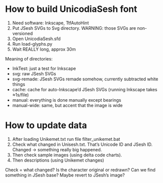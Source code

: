 # How to build UnicodiaSesh font

1. Need software: Inkscape, TtfAutoHint
2. Put JSesh SVGs to Svg directory. WARNING: those SVGs are non-versioned
3. Open UnicodiaSesh.sfd
4. Run load-glyphs.py
5. Wait REALLY long, approx 30m

Meaning of directories:
- InkTest: just a test for Inkscape
- svg: raw JSesh SVGs
- svg-remade: JSesh SVGs remade somehow, currently subtracted white things
- cache: cache for auto-Inkscape’d JSesh SVGs (running Inkscape takes ≈1s/file)
- manual: everything is done manually except bearings
- manual-wide: same, but accent that the image is wide

# How to update data

1. After loading Unikemet.txt run file filter_unikemet.bat
2. Check what changed in Unisesh.txt. That’s Unicode ID and JSesh ID. Changed → something really big happened.
3. Then check sample images (using delta code charts).
4. Then descriptions (using Unikemet changes)

Check = what changed? Is the character original or redrawn? Can we find something in JSesh base? Maybe revert to JSesh’s image?